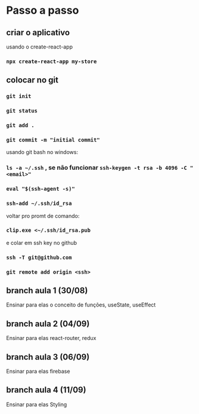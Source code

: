 # Passo a passo

## criar o aplicativo
usando o create-react-app
###	`npx create-react-app my-store`

## colocar no git
###	`git init`
###	`git status`
###	`git add . `
###	`git commit -m "initial commit"`
usando git bash no windows:
###	`ls -a ~/.ssh` , se não funcionar `ssh-keygen -t rsa -b 4096 -C "<email>"`
###	`eval "$(ssh-agent -s)"`
###	`ssh-add ~/.ssh/id_rsa`
voltar pro promt de comando:
###	`clip.exe <~/.ssh/id_rsa.pub`
e colar em ssh key no github
###	`ssh -T git@github.com`
###	`git remote add origin <ssh>`

## branch aula 1 (30/08)
Ensinar para elas o conceito de funções, useState, useEffect

## branch aula 2 (04/09)
Ensinar para elas react-router, redux

## branch aula 3 (06/09)
Ensinar para elas firebase

## branch aula 4 (11/09)
Ensinar para elas Styling 
